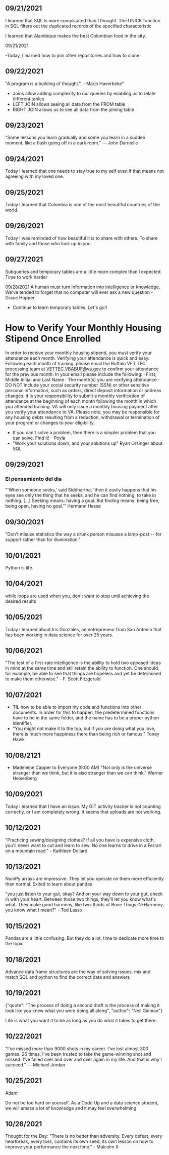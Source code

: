 ## 09/21/2021

I learned that SQL is more complicated than I thought.   The UNICK function in SQL filters out the duplicated records of the specified characteristic 

 I learned that Alambique makes the best Colombian food in the city.

09/21/2021

-Today, I learned how to join other repositories and how to clone 



## 09/22/2021

"A program is a building of thought.", - Marjn Haverbeke"

- Joins allow adding complexity to our queries by enabling us to relate different tables
- LEFT JOIN allows seeing all data from the FROM table
- RIGHT JOIN allows us to see all data from the joining table



## 09/23/2021

"Some lessons you learn gradually and some you learn in a sudden moment, like a flash going off in a dark room." ― John Darnielle

## 09/24/2021

Today I learned that one needs to stay true to my self even if that means not agreeing with my loved one.



## 09/25/2021

Today I learned that Colombia is one of the most beautiful countries of the world.



## 09/26/2021

Today I was reminded of how beautiful it is to share with others. To share with family and those who look up to you. 



## 09/27/2021 

Subqueries and temporary tables are a little more complex than I expected. Time to work harder

09/28/2021 A human must turn information into intelligence or knowledge. We've tended to forget that no computer will ever ask a new question - Grace Hopper

- Continue to learn temporary tables. Let's go!!

# How to Verify Your Monthly Housing Stipend Once Enrolled

In order to receive your monthly housing stipend, you must verify your attendance each month. Verifying your attendance is quick and easy. Following each month of training, please email the Buffalo VET TEC processing team at VETTEC.VBABUF@va.gov to confirm your attendance for the previous month.  In your email please include the following: · First, Middle Initial and Last Name · The month(s) you are verifying attendance · DO NOT include your social security number (SSN) or other sensitive personal information, such as orders, direct deposit information or address changes. It is your responsibility to submit a monthly verification of attendance at the beginning of each month following the month in which you attended training. VA will only issue a monthly housing payment after you verify your attendance to VA. Please note, you may be responsible for any housing debts resulting from a reduction, withdrawal or termination of your program or changes to your eligibility.

- If you can't solve a problem, then there is a simpler problem that you can solve. Find it! - Poyla
- "Work your solutions down, and your solutions up" Ryan Orsinger about SQL 

## 09/29/2021

### El pensamiento del dia

"'When someone seeks,' said Siddhartha, 'then it easily happens that his eyes see only the thing that he seeks, and he can find nothing, to take in nothing. [...] Seeking means: having a goal. But finding means: being free, being open, having no goal.'" Hermann Hesse

## 09/30/2021

"Don't misuse statistics the way a drunk person misuses a lamp-post -- for support rather than for illumination."

## 10/01/2021

Python is life.

## 10/04/2021

 while loops are used when you, don't want to stop until achieving the desired results

## 10/05/2021

Today I learned about Iris Gonzales, an entrepreneur from San Antonio that has been working in data science for over 25 years.

## 10/06/2021

"The test of a first-rate intelligence is the ability to hold two opposed ideas in mind at the same time and still retain the ability to function. One should, for example, be able to see that things are hopeless and yet be determined to make them otherwise." - F. Scott Fitzgerald

## 10/07/2021

- TIL how to be able to import my code and functions into other documents. In order for this to happen, the predetermined functions have to be in the same folder, and the name has to be a proper python identifier.
- "You might not make it to the top, but if you are doing what you love, there is much more happiness there than being rich or famous." Toney Hawk

## 10/08/2121

- Madeleine Capper to Everyone (9:00 AM) "Not only is the universe stranger than we think, but it is also stranger than we can think." Werner Heisenberg

## 10/09/2021 

Today I learned that I have an issue. My GIT activity tracker is not counting correctly, or I am completely wrong. It seems that uploads are not working.

## 10/12/2021

"Practicing sewing/designing clothes? If all you have is expensive cloth, you'll never want to cut and learn to sew. No one learns to drive in a Ferrari on a mountain road." - Kathleen Dollard.

## 10/13/2021

NumPy arrays are impressive. They let you operate on them more efficiently than normal. Exited to learn about pandas

"you just listen to your gut, okay? And on your way down to your gut, check in with your heart. Between those two things, they'll let you know what's what. They make good harmony, like two-thirds of Bone Thugs-N-Harmony, you know what I mean?" - Ted Lasso

## 10/15/2021

Pandas are a little confusing. But they do a lot. time to dedicate more time to the topic

## 10/18/2021

Advance data frame structures are the way of solving issues. mix and match SQL and python to find the correct data and answers

## 10/19/2021

{"quote": "The process of doing a second draft is the process of making it look like you knew what you were doing all along", "author": "Neil Gaiman"}

Life is what you want it to be as long as you do what it takes to get there.

## 10/22/2021 

"I've missed more than 9000 shots in my career. I've lost almost 300 games. 26 times, I've been trusted to take the game-winning shot and missed. I've failed over and over and over again in my life. And that is why I succeed." ― Michael Jordan

## 10/25/2021 

Adam: 

Do not be too hard on yourself. As a Code Up and a data science student, we will amass a lot of knowledge and it may feel overwhelming 



## 10/26/2021 

Thought for the Day: "There is no better than adversity. Every defeat, every heartbreak, every loss, contains its own seed, its own lesson on how to improve your performance the next time." - Malcolm X